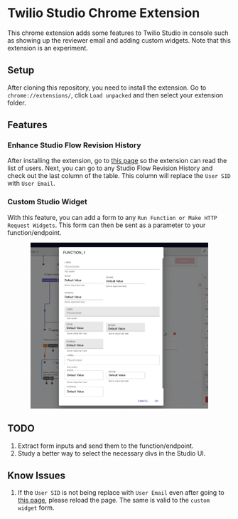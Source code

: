 # Twilio Studio Chrome Extension

This chrome extension adds some features to Twilio Studio in console such as showing up the reviewer email and adding custom widgets. Note that this extension is an experiment. 

## Setup

After cloning this repository, you need to install the extension. Go to `chrome://extensions/`, click `Load unpacked` and then select your extension folder.

## Features

### Enhance Studio Flow Revision History

After installing the extension, go to [this page](https://www.twilio.com/console/project/users) so the extension can read the list of users. Next, you can go to any Studio Flow Revision History and check out the last column of the table. This column will replace the `User SID` with `User Email`.

### Custom Studio Widget

With this feature, you can add a form to any `Run Function or Make HTTP Request Widgets`. This form can then be sent as a parameter to your function/endpoint.

<p align="center">
    <img src="screenshots/custom_widget.png?raw=true" width="400">
</p>


## TODO

1. Extract form inputs and send them to the function/endpoint.
2. Study a better way to select the necessary divs in the Studio UI.

## Know Issues

1. If the `User SID` is not being replace with `User Email` even after going to [this page](https://www.twilio.com/console/project/users), please reload the page. The same is valid to the `custom widget` form.